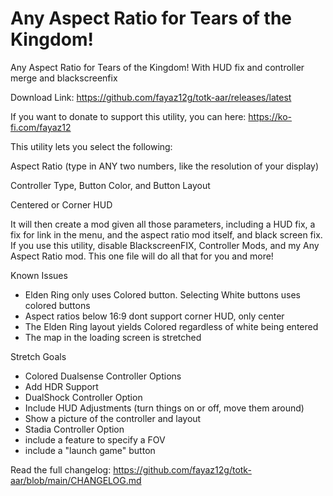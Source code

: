 # Any Aspect Ratio for Tears of the Kingdom!
Any Aspect Ratio for Tears of the Kingdom! With HUD fix and controller merge and blackscreenfix

Download Link: https://github.com/fayaz12g/totk-aar/releases/latest

If you want to donate to support this utility, you can here: https://ko-fi.com/fayaz12

This utility lets you select the following:

Aspect Ratio (type in ANY two numbers, like the resolution of your display)

Controller Type, Button Color, and Button Layout

Centered or Corner HUD

It will then create a mod given all those parameters, including a HUD fix, a fix for link in the menu, and the aspect ratio mod itself, and black screen fix. If you use this utility, disable BlackscreenFIX, Controller Mods, and my Any Aspect Ratio mod. This one file will do all that for you and more!


Known Issues
- Elden Ring only uses Colored button. Selecting White buttons uses colored buttons
- Aspect ratios below 16:9 dont support corner HUD, only center
- The Elden Ring layout yields Colored regardless of white being entered
- The map in the loading screen is stretched


Stretch Goals
- Colored Dualsense Controller Options
- Add HDR Support
- DualShock Controller Option
- Include HUD Adjustments (turn things on or off, move them around)
- Show a picture of the controller and layout
- Stadia Controller Option
- include a feature to specify a FOV
- include a "launch game" button

Read the full changelog: https://github.com/fayaz12g/totk-aar/blob/main/CHANGELOG.md
